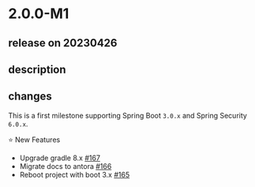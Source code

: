 # 2.0.0-M1

## release on 20230426

## description

## changes

This is a first milestone supporting Spring Boot <code>3.0.x</code> and Spring Security <code>6.0.x</code>.

⭐ New Features

* Upgrade gradle 8.x <a href="https://github.com/spring-projects/spring-security-kerberos/issues/167" data-hovercard-type="issue" data-hovercard-url="/spring-projects/spring-security-kerberos/issues/167/hovercard">#167</a>
* Migrate docs to antora <a href="https://github.com/spring-projects/spring-security-kerberos/issues/166" data-hovercard-type="issue" data-hovercard-url="/spring-projects/spring-security-kerberos/issues/166/hovercard">#166</a>
* Reboot project with boot 3.x <a href="https://github.com/spring-projects/spring-security-kerberos/issues/165" data-hovercard-type="issue" data-hovercard-url="/spring-projects/spring-security-kerberos/issues/165/hovercard">#165</a>

